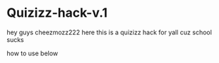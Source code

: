 # Quizizz-hack-v.1




hey guys cheezmozz222 here
this is a quizizz hack for yall
cuz school sucks

how to use below
